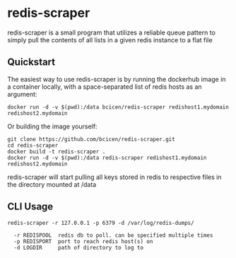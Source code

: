 # redis-scraper

redis-scraper is a small program that utilizes a reliable queue pattern to simply pull the contents of all lists in a given redis instance to a flat file

## Quickstart

The easiest way to use redis-scraper is by running the dockerhub image in a container locally, with a space-separated list of redis hosts as an argument:
```
docker run -d -v $(pwd):/data bcicen/redis-scraper redishost1.mydomain redishost2.mydomain
```
Or building the image yourself:
```
git clone https://github.com/bcicen/redis-scraper.git
cd redis-scraper
docker build -t redis-scraper .
docker run -d -v $(pwd):/data redis-scraper redishost1.mydomain redishost2.mydomain
```
redis-scraper will start pulling all keys stored in redis to respective files in the directory mounted at /data

## CLI Usage

```
redis-scraper -r 127.0.0.1 -p 6379 -d /var/log/redis-dumps/
```


```
  -r REDISPOOL  redis db to poll. can be specified multiple times
  -p REDISPORT  port to reach redis host(s) on
  -d LOGDIR     path of directory to log to
```
